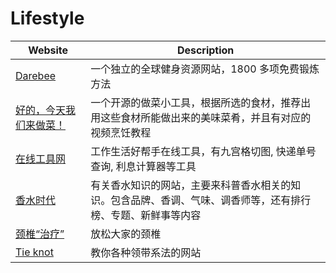 # Lifestyle

|Website|Description|
|---|---|
|[Darebee](https://darebee.com/)|一个独立的全球健身资源网站，1800 多项免费锻炼方法|
|[好的，今天我们来做菜！](https://cook.yunyoujun.cn/)|一个开源的做菜小工具，根据所选的食材，推荐出用这些食材所能做出来的美味菜肴，并且有对应的视频烹饪教程|
|[在线工具网](https://www.zxgj.cn/)|工作生活好帮手在线工具，有九宫格切图, 快递单号查询, 利息计算器等工具|
|[香水时代](https://www.nosetime.com/)|有关香水知识的网站，主要来科普香水相关的知识。包含品牌、香调、气味、调香师等，还有排行榜、专题、新鲜事等内容|
|[颈椎“治疗”](https://wai.shaiwang.life/)|放松大家的颈椎|
|[Tie knot](https://www.tieknot.com/)|教你各种领带系法的网站|
